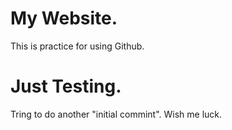 # My Website.
This is practice for using Github.

# Just Testing.
Tring to do another "initial commint". Wish me luck.